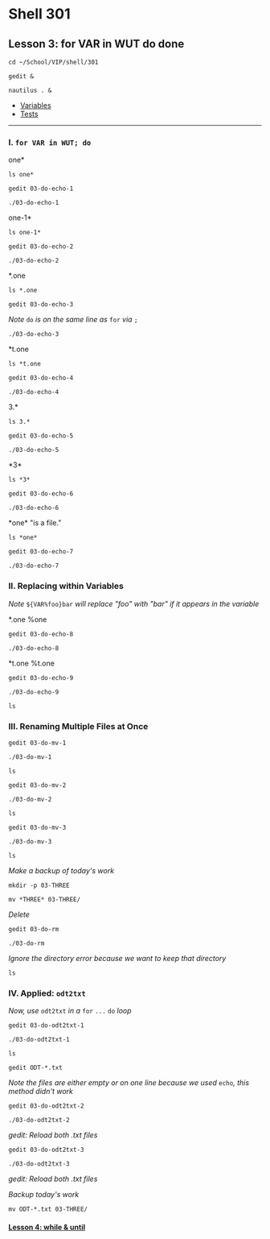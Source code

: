 # Shell 301
## Lesson 3: for VAR in WUT do done

`cd ~/School/VIP/shell/301`

`gedit &`

`nautilus . &`

- [Variables](https://github.com/inkVerb/vip/blob/master/Cheat-Sheets/Variables.md)
- [Tests](https://github.com/inkVerb/vip/blob/master/Cheat-Sheets/Tests.md)

___

### I. `for VAR in WUT; do`

one*

`ls one*`

`gedit 03-do-echo-1`

`./03-do-echo-1`

one-1*

`ls one-1*`

`gedit 03-do-echo-2`

`./03-do-echo-2`

*.one

`ls *.one`

`gedit 03-do-echo-3`

*Note* `do` *is on the same line as* `for` *via* `;`

`./03-do-echo-3`

*t.one

`ls *t.one`

`gedit 03-do-echo-4`

`./03-do-echo-4`

3.*

`ls 3.*`

`gedit 03-do-echo-5`

`./03-do-echo-5`

\*3*

`ls *3*`

`gedit 03-do-echo-6`

`./03-do-echo-6`

\*one* "is a file."

`ls *one*`

`gedit 03-do-echo-7`

`./03-do-echo-7`

### II. Replacing within Variables

*Note* `${VAR%foo}bar` *will replace "foo" with "bar" if it appears in the variable*

*.one %one

`gedit 03-do-echo-8`

`./03-do-echo-8`

*t.one %t.one

`gedit 03-do-echo-9`

`./03-do-echo-9`

`ls`

### III. Renaming Multiple Files at Once

`gedit 03-do-mv-1`

`./03-do-mv-1`

`ls`

`gedit 03-do-mv-2`

`./03-do-mv-2`

`ls`

`gedit 03-do-mv-3`

`./03-do-mv-3`

`ls`

*Make a backup of today's work*

`mkdir -p 03-THREE`

`mv *THREE* 03-THREE/`

*Delete*

`gedit 03-do-rm`

`./03-do-rm`

*Ignore the directory error because we want to keep that directory*

`ls`

### IV. Applied: `odt2txt`

*Now, use* `odt2txt` *in a* `for` `...` `do` *loop*

`gedit 03-do-odt2txt-1`

`./03-do-odt2txt-1`

`ls`

`gedit ODT-*.txt`

*Note the files are either empty or on one line because we used* `echo`*, this method didn't work*

`gedit 03-do-odt2txt-2`

`./03-do-odt2txt-2`

*gedit: Reload both .txt files*

`gedit 03-do-odt2txt-3`

`./03-do-odt2txt-3`

*gedit: Reload both .txt files*

*Backup today's work*

`mv ODT-*.txt 03-THREE/`

#### [Lesson 4: while & until](https://github.com/inkVerb/vip/blob/master/301-shell/Lesson-04.md)

